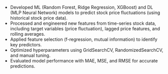 - Developed ML (Random Forest, Ridge Regression, XGBoost) and DL (MLP Neural Network)
models to predict stock price fluctuations (using historical stock price data).
- Processed and engineered new features from time-series stock data, including target variables
(price fluctuation), lagged price features, and rolling averages.
- Applied feature selection (f-regression, mutual information) to identify key predictors.
- Optimized hyperparameters using GridSearchCV, RandomizedSearchCV, and manual tuning.
- Evaluated model performance with MAE, MSE, and RMSE for accurate predictions.
